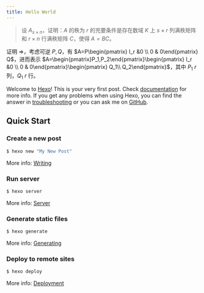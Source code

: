 ```yaml
---
title: Hello World
---
```


> 设 $A_{s \times n}$，证明：$A$ 的秩为 $r$ 的充要条件是存在数域 $K$ 上 $s\times r$ 列满秩矩阵和 $r\times n$ 行满秩矩阵 $C$，使得 $A=BC$。

证明 $\Rightarrow$，考虑可逆 $P,Q$，有 $A=P\begin{pmatrix} I_r &0 \\ 0 & 0\end{pmatrix} Q$，进而表示 $A=\begin{pmatrix}P_1,P_2\end{pmatrix}\begin{pmatrix} I_r &0 \\ 0 & 0\end{pmatrix}\begin{pmatrix} Q_1\\ Q_2\end{pmatrix}$，其中 $P_1$ $r$列，$Q_1$ $r$ 行。

Welcome to [Hexo](https://hexo.io/)! This is your very first post. Check [documentation](https://hexo.io/docs/) for more info. If you get any problems when using Hexo, you can find the answer in [troubleshooting](https://hexo.io/docs/troubleshooting.html) or you can ask me on [GitHub](https://github.com/hexojs/hexo/issues).

## Quick Start

### Create a new post

``` bash
$ hexo new "My New Post"
```

More info: [Writing](https://hexo.io/docs/writing.html)

### Run server

``` bash
$ hexo server
```

More info: [Server](https://hexo.io/docs/server.html)

### Generate static files

``` bash
$ hexo generate
```

More info: [Generating](https://hexo.io/docs/generating.html)

### Deploy to remote sites

``` bash
$ hexo deploy
```

More info: [Deployment](https://hexo.io/docs/one-command-deployment.html)
